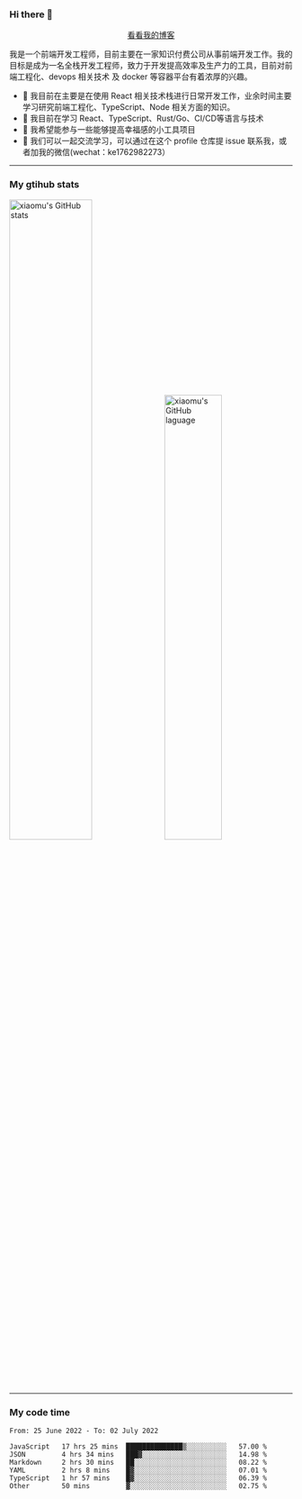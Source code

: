 ### Hi there 👋

<p align="center">
  <a href="https://real-jacket.github.io/">看看我的博客</a>
</p>

我是一个前端开发工程师，目前主要在一家知识付费公司从事前端开发工作。我的目标是成为一名全栈开发工程师，致力于开发提高效率及生产力的工具，目前对前端工程化、devops 相关技术 及 docker 等容器平台有着浓厚的兴趣。

- 🔭 我目前在主要是在使用 React 相关技术栈进行日常开发工作，业余时间主要学习研究前端工程化、TypeScript、Node 相关方面的知识。
- 🌱 我目前在学习 React、TypeScript、Rust/Go、CI/CD等语言与技术
- 👯 我希望能参与一些能够提高幸福感的小工具项目
- 💬 我们可以一起交流学习，可以通过在这个 profile 仓库提 issue 联系我，或者加我的微信(wechat：ke1762982273）

***

### My gtihub stats

<a><img src="https://github-readme-stats.vercel.app/api?username=real-jacket" title="xiaomu's GitHub stats" alt="xiaomu's GitHub stats" style="width:54%;"/></a>
<a><img src="https://github-readme-stats.vercel.app/api/top-langs/?username=real-jacket&layout=compact" title="xiaomu's GitHub laguage" alt="xiaomu's GitHub laguage" style="width:45%;"/><a/>

***

### My code time

<!--START_SECTION:waka-->

```text
From: 25 June 2022 - To: 02 July 2022

JavaScript   17 hrs 25 mins  ██████████████▒░░░░░░░░░░   57.00 %
JSON         4 hrs 34 mins   ███▓░░░░░░░░░░░░░░░░░░░░░   14.98 %
Markdown     2 hrs 30 mins   ██░░░░░░░░░░░░░░░░░░░░░░░   08.22 %
YAML         2 hrs 8 mins    █▓░░░░░░░░░░░░░░░░░░░░░░░   07.01 %
TypeScript   1 hr 57 mins    █▓░░░░░░░░░░░░░░░░░░░░░░░   06.39 %
Other        50 mins         ▓░░░░░░░░░░░░░░░░░░░░░░░░   02.75 %
```

<!--END_SECTION:waka-->
